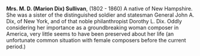 
**Mrs. M. D. (Marion Dix) Sullivan**, (1802 - 1860) A native of New Hampshire. She was a sister of the distinguished soldier and statesman General John A. Dix, of New York, and of that noble philanthropist Dorothy L. Dix. Oddly considering her importance as a groundbreaking woman composer in America, very little seems to have been preserved about her life (an unfortunate common situation with female composers before the current period.)


 